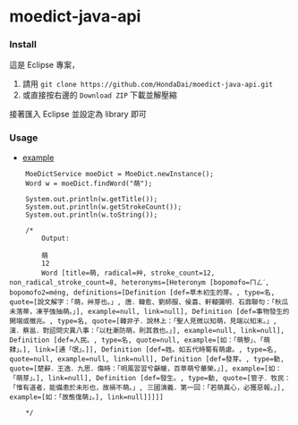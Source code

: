 moedict-java-api
================

### Install

這是 Eclipse 專案，

  1. 請用 `git clone https://github.com/HondaDai/moedict-java-api.git` 
  2. 或直接按右邊的 `Download ZIP` 下載並解壓縮
  
接著匯入 Eclipse 並設定為 library 即可

### Usage

* [example](https://github.com/HondaDai/moedict-java-api/blob/master/src/g0v/moedict/MoeDict.java)

```
	MoeDictService moeDict = MoeDict.newInstance();
	Word w = moeDict.findWord("萌");

	System.out.println(w.getTitle());
	System.out.println(w.getStrokeCount());
	System.out.println(w.toString());

	/*
		Output:

        萌
        12
        Word [title=萌, radical=艸, stroke_count=12, non_radical_stroke_count=8, heteronyms=[Heteronym [bopomofo=ㄇㄥˊ, bopomofo2=méng, definitions=[Definition [def=草木初生的芽。, type=名, quote=[說文解字：「萌，艸芽也。」, 唐．韓愈、劉師服、侯喜、軒轅彌明．石鼎聯句：「秋瓜未落蒂，凍芋強抽萌。」], example=null, link=null], Definition [def=事物發生的開端或徵兆。, type=名, quote=[韓非子．說林上：「聖人見微以知萌，見端以知末。」, 漢．蔡邕．對詔問灾異八事：「以杜漸防萌，則其救也。」], example=null, link=null], Definition [def=人民。, type=名, quote=null, example=[如：「萌黎」、「萌隸」。], link=[通「氓」。]], Definition [def=姓。如五代時蜀有萌慮。, type=名, quote=null, example=null, link=null], Definition [def=發芽。, type=動, quote=[楚辭．王逸．九思．傷時：「明風習習兮龢暖，百草萌兮華榮。」], example=[如：「萌芽」。], link=null], Definition [def=發生。, type=動, quote=[管子．牧民：「惟有道者，能備患於未形也，故禍不萌。」, 三國演義．第一回：「若萌異心，必獲惡報。」], example=[如：「故態復萌」。], link=null]]]]]

	*/

```


